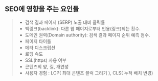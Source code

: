 ## SEO에 영향을 주는 요인들
>- 검색 결과 페이지 (SERP) 노출 대비 클릭률 
>- 백링크(backlink): 다른 웹 페이지로부터 인용(링크)되는 횟수. 
>- 도메인 권력(Domain authority): 검색 결과 페이지 순위 예측 점수. 
>- 페이지 타이틀 
>- 메타 디스크립션 
> - 로딩 속도 
>- SSL(https) 사용 여부 
>- 콘텐츠의 양, 질, 개연성 
>- 사용자 경험 : LCP( 최대 콘텐츠 블럭 그리기 ), CLS( 누적 배치 변경)